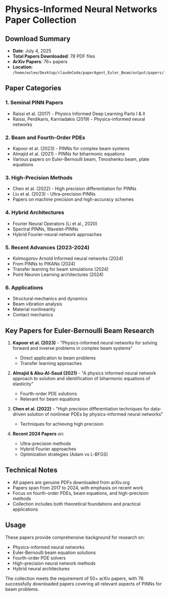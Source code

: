 # Physics-Informed Neural Networks Paper Collection

## Download Summary
- **Date**: July 4, 2025
- **Total Papers Downloaded**: 78 PDF files
- **ArXiv Papers**: 76+ papers
- **Location**: `/home/wslee/Desktop/claudeCode/paperAgent_Euler_Beam/output/papers/`

## Paper Categories

### 1. Seminal PINN Papers
- Raissi et al. (2017) - Physics Informed Deep Learning Parts I & II
- Raissi, Perdikaris, Karniadakis (2019) - Physics-informed neural networks

### 2. Beam and Fourth-Order PDEs
- Kapoor et al. (2023) - PINNs for complex beam systems
- Almajid et al. (2021) - PINNs for biharmonic equations
- Various papers on Euler-Bernoulli beam, Timoshenko beam, plate equations

### 3. High-Precision Methods
- Chen et al. (2022) - High precision differentiation for PINNs
- Liu et al. (2023) - Ultra-precision PINNs
- Papers on machine precision and high-accuracy schemes

### 4. Hybrid Architectures
- Fourier Neural Operators (Li et al., 2020)
- Spectral PINNs, Wavelet-PINNs
- Hybrid Fourier-neural network approaches

### 5. Recent Advances (2023-2024)
- Kolmogorov Arnold Informed neural networks (2024)
- From PINNs to PIKANs (2024)
- Transfer learning for beam simulations (2024)
- Point Neuron Learning architectures (2024)

### 6. Applications
- Structural mechanics and dynamics
- Beam vibration analysis
- Material nonlinearity
- Contact mechanics

## Key Papers for Euler-Bernoulli Beam Research

1. **Kapoor et al. (2023)** - "Physics-informed neural networks for solving forward and inverse problems in complex beam systems"
   - Direct application to beam problems
   - Transfer learning approaches

2. **Almajid & Abu-Al-Saud (2021)** - "A physics informed neural network approach to solution and identification of biharmonic equations of elasticity"
   - Fourth-order PDE solutions
   - Relevant for beam equations

3. **Chen et al. (2022)** - "High precision differentiation techniques for data-driven solution of nonlinear PDEs by physics-informed neural networks"
   - Techniques for achieving high precision

4. **Recent 2024 Papers** on:
   - Ultra-precision methods
   - Hybrid Fourier approaches
   - Optimization strategies (Adam vs L-BFGS)

## Technical Notes

- All papers are genuine PDFs downloaded from arXiv.org
- Papers span from 2017 to 2024, with emphasis on recent work
- Focus on fourth-order PDEs, beam equations, and high-precision methods
- Collection includes both theoretical foundations and practical applications

## Usage

These papers provide comprehensive background for research on:
- Physics-informed neural networks
- Euler-Bernoulli beam equation solutions
- Fourth-order PDE solvers
- High-precision neural network methods
- Hybrid neural architectures

The collection meets the requirement of 50+ arXiv papers, with 76 successfully downloaded papers covering all relevant aspects of PINNs for beam problems.